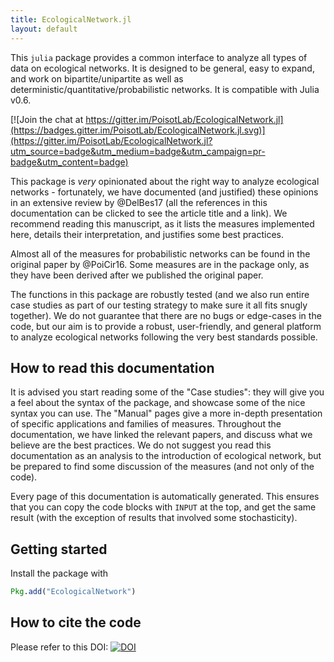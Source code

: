 ```yaml
---
title: EcologicalNetwork.jl
layout: default
---
```


This `julia` package provides a common interface to analyze all types of data on
ecological networks. It is designed to be general, easy to expand, and work on
bipartite/unipartite as well as deterministic/quantitative/probabilistic
networks. It is compatible with Julia v0.6.

[![Join the chat at https://gitter.im/PoisotLab/EcologicalNetwork.jl](https://badges.gitter.im/PoisotLab/EcologicalNetwork.jl.svg)](https://gitter.im/PoisotLab/EcologicalNetwork.jl?utm_source=badge&utm_medium=badge&utm_campaign=pr-badge&utm_content=badge)

This package is *very* opinionated about the right way to analyze ecological
networks - fortunately, we have documented (and justified) these opinions in an
extensive review by @DelBes17 (all the references in this documentation can be
clicked to see the article title and a link). We recommend reading this
manuscript, as it lists the measures implemented here, details their
interpretation, and justifies some best practices.

Almost all of the measures for probabilistic networks can be found in the
original paper by @PoiCir16. Some measures are in the package only, as they have
been derived after we published the original paper.

The functions in this package are robustly tested (and we also run entire case
studies as part of our testing strategy to make sure it all fits snugly
together). We do not guarantee that there are no bugs or edge-cases in the code,
but our aim is to provide a robust, user-friendly, and general platform to
analyze ecological networks following the very best standards possible.

## How to read this documentation

It is advised you start reading some of the "Case studies": they will give you a
feel about the syntax of the package, and showcase some of the nice syntax you
can use. The "Manual" pages give a more in-depth presentation of specific
applications and families of measures. Throughout the documentation, we have
linked the relevant papers, and discuss what we believe are the best practices.
We do not suggest you read this documentation as an analysis to the introduction
of ecological network, but be prepared to find some discussion of the measures
(and not only of the code).

Every page of this documentation is automatically generated. This ensures that
you can copy the code blocks with `INPUT` at the top, and get the same result
(with the exception of results that involved some stochasticity).

## Getting started

Install the package with

~~~ julia
Pkg.add("EcologicalNetwork")
~~~

## How to cite the code

Please refer to this DOI: [![DOI](https://zenodo.org/badge/25148478.svg)](https://zenodo.org/badge/latestdoi/25148478)
